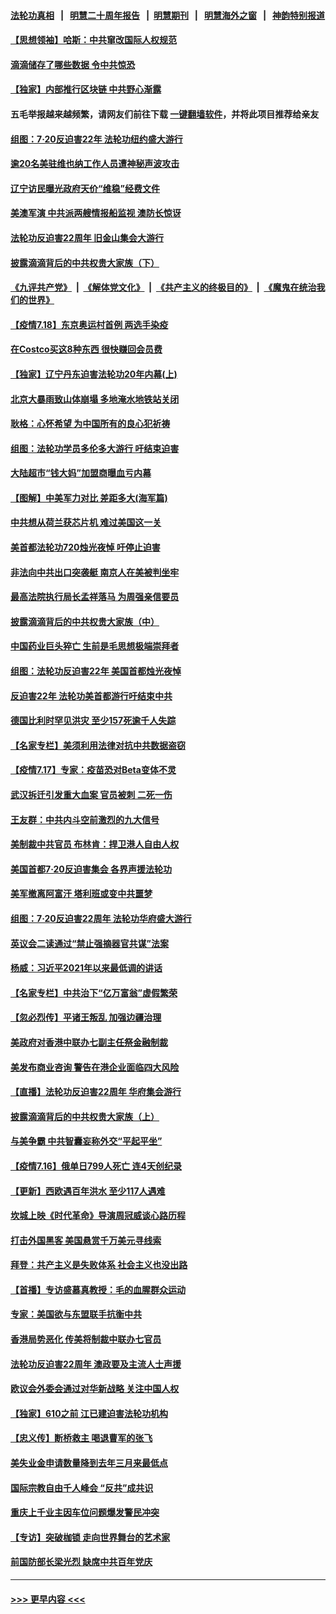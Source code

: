 #### [法轮功真相](https://github.com/gfw-breaker/truth/blob/master/README.md?t=0) &nbsp;&nbsp;|&nbsp;&nbsp; [明慧二十周年报告](https://github.com/gfw-breaker/mh-reports/blob/master/README.md?t=0) &nbsp;&nbsp;|&nbsp;&nbsp;[明慧期刊](https://github.com/gfw-breaker/mh-qikan) &nbsp;&nbsp;|&nbsp;&nbsp; [明慧海外之窗](https://github.com/gfw-breaker/mh-news/blob/master/README.md?t=0) &nbsp;&nbsp;|&nbsp;&nbsp; [神韵特别报道](https://github.com/gfw-breaker/mh-news/blob/master/shenyun.md?t=0)
#### [【思想领袖】哈斯：中共窜改国际人权规范](../pages/nf4514/n13053647.md?t=07191751) 
#### [滴滴储存了哪些数据 令中共惊恐](../pages/nf4514/n13097858.md?t=07191751) 
#### [【独家】内部推行区块链 中共野心渐露](../pages/nf4514/n13094145.md?t=07191751) 
#### 五毛举报越来越频繁，请网友们前往下载 [一键翻墙软件](https://github.com/gfw-breaker/ssr-accounts)，并将此项目推荐给亲友
#### [组图：7·20反迫害22年 法轮功纽约盛大游行](../pages/nf4514/n13097490.md?t=07191751) 
#### [逾20名美驻维也纳工作人员遭神秘声波攻击](../pages/nf4514/n13097477.md?t=07191751) 
#### [辽宁访民曝光政府天价“维稳”经费文件](../pages/nf4514/n13097268.md?t=07191751) 
#### [美澳军演 中共派两艘情报船监视 澳防长惊讶](../pages/nf4514/n13097237.md?t=07191751) 
#### [法轮功反迫害22周年 旧金山集会大游行](../pages/nf4514/n13096773.md?t=07191751) 
#### [披露滴滴背后的中共权贵大家族（下）](../pages/nf4514/n13094113.md?t=07191751) 
#### [《九评共产党》](https://github.com/begood0513/9ping.md/blob/master/README.md) &nbsp;|&nbsp; [《解体党文化》](../../../../jtdwh.md/blob/master/README.md)  &nbsp;|&nbsp; [《共产主义的终极目的》](../../../../gczydzjmd.md/blob/master/README.md) &nbsp;|&nbsp; [《魔鬼在统治我们的世界》](../../../../mgztzwmdsj.md/blob/master/README.md) 
#### [【疫情7.18】东京奥运村首例 两选手染疫](../pages/nf4514/n13096752.md?t=07191751) 
#### [在Costco买这8种东西 很快赚回会员费](../pages/nf4514/n13089640.md?t=07191751) 
#### [【独家】辽宁丹东迫害法轮功20年内幕(上)](../pages/nf4514/n13089103.md?t=07191751) 
#### [北京大暴雨致山体崩塌 多地淹水地铁站关闭](../pages/nf4514/n13096568.md?t=07191751) 
#### [耿格：心怀希望 为中国所有的良心犯祈祷](../pages/nf4514/n13096417.md?t=07191751) 
#### [组图：法轮功学员多伦多大游行 吁结束迫害](../pages/nf4514/n13096311.md?t=07191751) 
#### [大陆超市“钱大妈”加盟商曝血亏内幕](../pages/nf4514/n13096080.md?t=07191751) 
#### [【图解】中美军力对比 差距多大(海军篇)](../pages/nf4514/n13091904.md?t=07191751) 
#### [中共想从荷兰获芯片机 难过美国这一关](../pages/nf4514/n13095864.md?t=07191751) 
#### [美首都法轮功720烛光夜悼 吁停止迫害](../pages/nf4514/n13095574.md?t=07191751) 
#### [非法向中共出口突袭艇 南京人在美被判坐牢](../pages/nf4514/n13095544.md?t=07191751) 
#### [最高法院执行局长孟祥落马 为周强亲信要员](../pages/nf4514/n13095758.md?t=07191751) 
#### [披露滴滴背后的中共权贵大家族（中）](../pages/nf4514/n13094096.md?t=07191751) 
#### [中国药业巨头猝亡 生前是毛思想极端崇拜者](../pages/nf4514/n13095676.md?t=07191751) 
#### [组图：法轮功反迫害22年 美国首都烛光夜悼](../pages/nf4514/n13094603.md?t=07191751) 
#### [反迫害22年 法轮功美首都游行吁结束中共](../pages/nf4514/n13094283.md?t=07191751) 
#### [德国比利时罕见洪灾 至少157死逾千人失踪](../pages/nf4514/n13095530.md?t=07191751) 
#### [【名家专栏】美须利用法律对抗中共数据盗窃](../pages/nf4514/n13090954.md?t=07191751) 
#### [【疫情7.17】专家：疫苗恐对Beta变体不灵](../pages/nf4514/n13095336.md?t=07191751) 
#### [武汉拆迁引发重大血案 官员被刺 二死一伤](../pages/nf4514/n13094713.md?t=07191751) 
#### [王友群：中共内斗空前激烈的九大信号](../pages/nf4514/n13094266.md?t=07191751) 
#### [美制裁中共官员 布林肯：捍卫港人自由人权](../pages/nf4514/n13094295.md?t=07191751) 
#### [美国首都7·20反迫害集会 各界声援法轮功](../pages/nf4514/n13093900.md?t=07191751) 
#### [美军撤离阿富汗 塔利班或变中共噩梦](../pages/nf4514/n13094370.md?t=07191751) 
#### [组图：7·20反迫害22周年 法轮功华府盛大游行](../pages/nf4514/n13094319.md?t=07191751) 
#### [英议会二读通过“禁止强摘器官共谋”法案](../pages/nf4514/n13094147.md?t=07191751) 
#### [杨威：习近平2021年以来最低调的讲话](../pages/nf4514/n13094137.md?t=07191751) 
#### [【名家专栏】中共治下“亿万富翁”虚假繁荣](../pages/nf4514/n13090860.md?t=07191751) 
#### [【忽必烈传】平诸王叛乱 加强边疆治理](../pages/nf4514/n13071964.md?t=07191751) 
#### [美政府对香港中联办七副主任祭金融制裁](../pages/nf4514/n13093952.md?t=07191751) 
#### [美发布商业咨询 警告在港企业面临四大风险](../pages/nf4514/n13093863.md?t=07191751) 
#### [【直播】法轮功反迫害22周年 华府集会游行](../pages/nf4514/n13086810.md?t=07191751) 
#### [披露滴滴背后的中共权贵大家族（上）](../pages/nf4514/n13093989.md?t=07191751) 
#### [与美争霸 中共智囊妄称外交“平起平坐”](../pages/nf4514/n13087656.md?t=07191751) 
#### [【疫情7.16】俄单日799人死亡 连4天创纪录](../pages/nf4514/n13093112.md?t=07191751) 
#### [【更新】西欧遇百年洪水 至少117人遇难](../pages/nf4514/n13090843.md?t=07191751) 
#### [坎城上映《时代革命》导演周冠威谈心路历程](../pages/nf4514/n13092410.md?t=07191751) 
#### [打击外国黑客 美国悬赏千万美元寻线索](../pages/nf4514/n13092759.md?t=07191751) 
#### [拜登：共产主义是失败体系 社会主义也没出路](../pages/nf4514/n13092437.md?t=07191751) 
#### [【首播】专访盛慕真教授：毛的血腥群众运动](../pages/nf4514/n13091782.md?t=07191751) 
#### [专家：美国欲与东盟联手抗衡中共](../pages/nf4514/n13091986.md?t=07191751) 
#### [香港局势恶化 传美将制裁中联办七官员](../pages/nf4514/n13092036.md?t=07191751) 
#### [法轮功反迫害22周年 澳政要及主流人士声援](../pages/nf4514/n13090065.md?t=07191751) 
#### [欧议会外委会通过对华新战略 关注中国人权](../pages/nf4514/n13091868.md?t=07191751) 
#### [【独家】610之前 江已建迫害法轮功机构](../pages/nf4514/n13072624.md?t=07191751) 
#### [【忠义传】断桥救主 喝退曹军的张飞](../pages/nf4514/n13077166.md?t=07191751) 
#### [美失业金申请数量降到去年三月来最低点](../pages/nf4514/n13091955.md?t=07191751) 
#### [国际宗教自由千人峰会 “反共”成共识](../pages/nf4514/n13091403.md?t=07191751) 
#### [重庆上千业主因车位问题爆发警民冲突](../pages/nf4514/n13091682.md?t=07191751) 
#### [【专访】突破枷锁 走向世界舞台的艺术家](../pages/nf4514/n13089031.md?t=07191751) 
#### [前国防部长梁光烈 缺席中共百年党庆](../pages/nf4514/n13091551.md?t=07191751) 

----
#### [ >>> 更早内容 <<< ](../indexes/nf4514-earlier.md)
